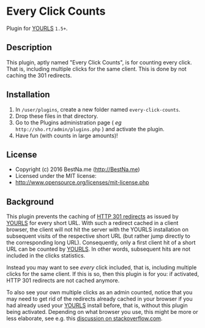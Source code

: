 Every Click Counts
==================

Plugin for [YOURLS](http://yourls.org) `1.5+`. 

Description
-----------
This plugin, aptly named "Every Click Counts", is for counting every click. That is, including multiple clicks for the same client. This is done by not caching the 301 redirects.

Installation
------------
1. In `/user/plugins`, create a new folder named `every-click-counts`.
2. Drop these files in that directory.
3. Go to the Plugins administration page ( *eg* `http://sho.rt/admin/plugins.php` ) and activate the plugin.
4. Have fun (with counts in large amounts)!

License
-------
* Copyright (c) 2016 BestNa.me (http://BestNa.me)
* Licensed under the MIT license:
* http://www.opensource.org/licenses/mit-license.php

Background
--------------
This plugin prevents the caching of [HTTP 301 redirects](https://en.wikipedia.org/wiki/HTTP_301) as issued by [YOURLS](http://yourls.org) for every short URL. With such a redirect cached in a client browser, the client will not hit the server with the YOURLS installation on subsequent visits of the respective short URL (but rather jump directly to the corresponding long URL). Consequently, only a first client hit of a short URL can be counted by [YOURLS](http://yourls.org). In other words, subsequent hits are not included in the clicks statistics. 

Instead you may want to see *every* click included, that is, including multiple clicks for the same client. If this is so, then this plugin is for you: if activated, HTTP 301 redirects are not cached anymore.

To also see your own multiple clicks as an admin counted, notice that you may need to get rid of the redirects already cached in your browser if you had already used your [YOURLS](http://yourls.org) install before, that is, without this plugin being activated. Depending on what browser you use, this might be more or less elaborate, see e.g. this [discussion on stackoverflow.com](http://stackoverflow.com/questions/9130422/how-long-do-browsers-cache-http-301s).
